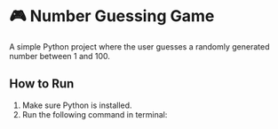 # 🎮 Number Guessing Game

A simple Python project where the user guesses a randomly generated number between 1 and 100.

## How to Run

1. Make sure Python is installed.
2. Run the following command in terminal:
